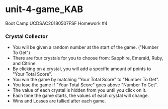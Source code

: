 # unit-4-game_KAB
Boot Camp UCDSAC20180507FSF Homework #4

### Crystal Collector

* You will be given a random number at the start of the game. ("Number To Get")
* There are four crystals for you to choose from: Sapphire, Emerald, Ruby, and Citrine.
* By clicking on a crystal, you will add a specific amount of points to "Your Total Score".
* You win the game by matching "Your Total Score" to "Number To Get".
* You lose the game if "Your Total Score" goes above "Number To Get".
* The value of each crystal is hidden from you until you click on it.
* Each time the game starts, the values of each crystal will change.
* Wins and Losses are tallied after each game.
